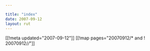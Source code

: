 ```yaml
---

title: "index"
date: 2007-09-12
layout: rut
---
```


[[!meta updated="2007-09-12"]]
[[!map pages="20070912/* and ! 20070912/*/*"]]
